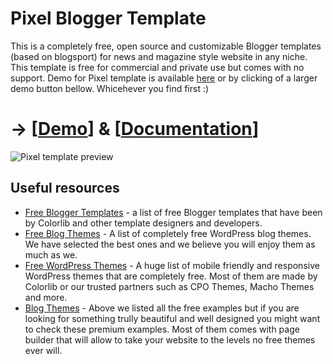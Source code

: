 # Pixel Blogger Template

This is a completely free, open source and customizable Blogger templates (based on blogsport) for news and magazine style website in any niche. 
This template is free for commercial and private use but comes with no support. Demo for Pixel template is available [here](https://pixel-template.blogspot.com) or by clicking of a larger demo button bellow. Whicehever you find first :)  

# -> [[Demo](https://pixel-template.blogspot.com)] & [[Documentation](https://pixel-template.blogspot.com/p/documentation.html)]


![Pixel template preview](https://colorlib.com/wp/wp-content/uploads/sites/2/pixel-free-news-adsense-blogger-template.jpg)




## Useful resources 

* [Free Blogger Templates](https://colorlib.com/wp/free-blogger-templates/) - a list of free Blogger templates that have been by Colorlib and other template designers and developers. 
* [Free Blog Themes](https://colorlib.com/wp/free-wordpress-blog-themes/) - A list of completely free WordPress blog themes. We have selected the best ones and we believe you will enjoy them as much as we. 
* [Free WordPress Themes](https://colorlib.com/wp/free-wordpress-themes/) - A huge list of mobile friendly and responsive WordPress themes that are completely free. Most of them are made by Colorlib or our trusted partners such as CPO Themes, Macho Themes and more. 
* [Blog Themes](https://colorlib.com/wp/best-personal-blog-wordpress-themes/) - Above we listed all the free examples but if you are looking for something trully beautiful and well designed you might want to check these premium examples. Most of them comes with page builder that will allow to take your website to the levels no free themes ever will. 
